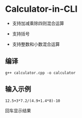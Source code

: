 # Calculator-in-CLI

* 支持加减乘除四则混合运算

* 支持括号

* 支持整数和小数混合运算

## 编译

```
g++ calculator.cpp -o calculator
```

## 输入示例

```
12.5+3*7.2/(4.9+1.4*8)-10
```

回车显示结果